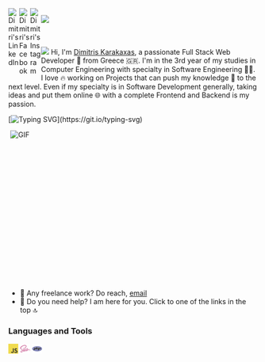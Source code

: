 <a href="https://www.linkedin.com/in/dimitris-karakaxas-7abbba211/">
  <img align="left" alt="Dimitri's LinkedIn" width="22px" src="https://raw.githubusercontent.com/peterthehan/peterthehan/master/assets/linkedin.svg" />
</a>
<a href="https://www.facebook.com/profile.php?id=100013380916365">
  <img align="left" alt="Dimitri's Facebook" width="22px" src="https://raw.githubusercontent.com/peterthehan/peterthehan/master/assets/facebook.svg" />
</a>
<a href="https://www.instagram.com/dimitris_krkxs/">
  <img align="left" alt="Dimitri's Instagram" width="22px" src="https://upload.wikimedia.org/wikipedia/commons/thumb/9/96/Instagram.svg/1200px-Instagram.svg.png" />
</a>

![](https://visitor-badge.glitch.me/badge?page_id=dimitriskarakaxas.dimitriskarakaxas)

<br>

<img src="https://media.giphy.com/media/hvRJCLFzcasrR4ia7z/giphy.gif" width="23px"/> Hi, I'm [Dimitris Karakaxas](https://github.com/dimitriskarakaxas), a passionate Full Stack Web Developer 🤩 from Greece 🇬🇷. I'm in the 3rd year of my studies in Computer Engineering with specialty in Software Engineering 👨‍💻.
I love 🔥 working on Projects that can push my knowledge 🤯 to the next level. Even if my specialty is in Software Development generally, taking ideas and put them online 🌐 with a complete Frontend and Backend is my passion.

[![Typing SVG](https://readme-typing-svg.herokuapp.com?size=15&width=575&lines=Reach+me+out+for+any+question+and+for+any+help+you+might+need!)](https://git.io/typing-svg)

<img align="right" alt="GIF" src="https://github.com/abhisheknaiidu/abhisheknaiidu/blob/master/code.gif?raw=true" width="500" height="320" />

- 📧 Any freelance work? Do reach, [email](mailto:karakaxasdimitrios@yahoo.com)
- 💬 Do you need help? I am here for you. Click to one of the links in the top 🔝

### Languages and Tools

<code><img height="20" src="https://raw.githubusercontent.com/github/explore/80688e429a7d4ef2fca1e82350fe8e3517d3494d/topics/javascript/javascript.png"></code>
<code><img height="20" src="https://raw.githubusercontent.com/github/explore/80688e429a7d4ef2fca1e82350fe8e3517d3494d/topics/sass/sass.png"></code>
<code><img height="20" src="https://raw.githubusercontent.com/github/explore/80688e429a7d4ef2fca1e82350fe8e3517d3494d/topics/php/php.png"></code>

<!-- - 🔭 I’m currently working on ...
- 🌱 I’m currently learning ...
- 👯 I’m looking to collaborate on ...
- 🤔 I’m looking for help with ...
- 💬 Ask me about ...
- 📫 How to reach me: ...
- 😄 Pronouns: ...
- ⚡ Fun fact: ... -->
